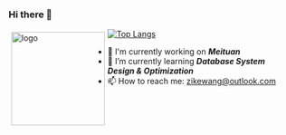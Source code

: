 ### Hi there 👋

<img src="https://github-readme-stats.vercel.app/api?username=ZikeWang&show_icons=true" alt="logo" height="165" align="left" style="margin: 5px; margin-bottom: 20px;" />

[![Top Langs](https://github-readme-stats.vercel.app/api/top-langs/?username=ZikeWang&layout=compact)](https://github.com/anuraghazra/github-readme-stats)


- 🔭 I'm currently working on ***Meituan***
- 🌱 I’m currently learning ***Database System Design & Optimization***
- 📫 How to reach me: zikewang@outlook.com

<!--
- 👯 I’m looking to collaborate on ...
- 🤔 I’m looking for help with ...
- 💬 Ask me about ...
- 😄 Pronouns: ...
- ⚡ Fun fact: ...
-->
